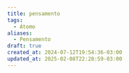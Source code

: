 ```yaml
---
title: pensamento
tags:
  - Átomo
aliases:
  - Pensamento
draft: true
created_at: 2024-07-12T19:54:36-03:00
updated_at: 2025-02-08T22:28:59-03:00
---
```


